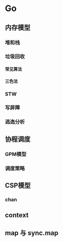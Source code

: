 # Go

## 内存模型

### 堆和栈

### 垃圾回收

#### 常见算法

#### 三色法

### STW

### 写屏障

### 逃逸分析

## 协程调度

### GPM模型

### 调度策略

## CSP模型

### chan

## context

## map 与 sync.map